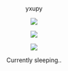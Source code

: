 <p align="center">
    yxupy
    
 <p align="center">  
<img src="https://tenor.com/view/haunted-pokemon-applause-pocket-monsters-clap-gif-7346646">
</p>
<p align="center">  
<img src="https://komarev.com/ghpvc/?username=yxupy&color=grey">
</p>
    <p align="center">
  <img src="https://discord.c99.nl/widget/theme-4/868457091554226219.png"/>
</p>
<p align="center">
Currently sleeping..
